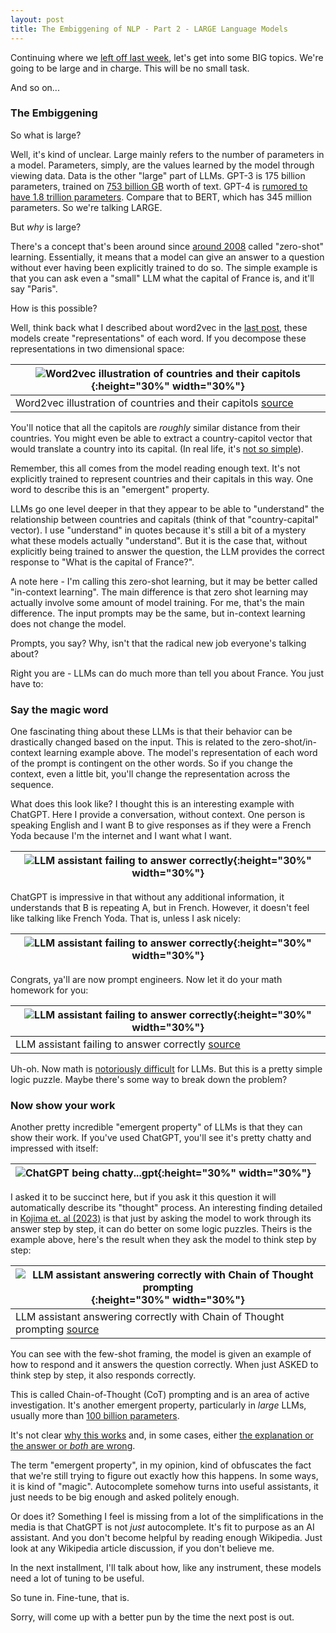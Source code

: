 ```yaml
---
layout: post
title: The Embiggening of NLP - Part 2 - LARGE Language Models
---
```


Continuing where we [left off last week](https://bpben.github.io/2023/07/20/intro_llm/), let's get into some BIG topics.  We're going to be large and in charge.  This will be no small task.

And so on...

<h3> The Embiggening </h3>

So what is large?

Well, it's kind of unclear.  Large mainly refers to the number of parameters in a model.  Parameters, simply, are the values learned by the model through viewing data.  Data is the other "large" part of LLMs.  GPT-3 is 175 billion parameters, trained on [753 billion GB](https://s10251.pcdn.co/pdf/2022-Alan-D-Thompson-Whats-in-my-AI-Rev-0.pdf) worth of text.  GPT-4 is [rumored to have 1.8 trillion parameters](https://medium.com/@daniellefranca96/gpt4-all-details-leaked-48fa20f9a4a).  Compare that to BERT, which has 345 million parameters.  So we're talking LARGE.

But _why_ is large?

There's a concept that's been around since [around 2008](https://citeseerx.ist.psu.edu/document?doi=ee0a332b4fc1e82a9999acd6cebceb165dc8645b) called "zero-shot" learning.  Essentially, it means that a model can give an answer to a question without ever having been explicitly trained to do so.  The simple example is that you can ask even a "small" LLM what the capital of France is, and it'll say "Paris".

How is this possible? 

Well, think back what I described about word2vec in the [last post](https://bpben.github.io/2023/07/20/intro_llm/), these models create "representations" of each word.  If you decompose these representations in two dimensional space:

| ![Word2vec illustration of countries and their capitols]({{site.url}}/assets/llms/countries_capitals.png){:height="30%" width="30%"} |
|---------------------------------------------------------------------------------------------------------------------------------------------------------------------------------| 
| Word2vec illustration of countries and their capitols [source](https://wiki.pathmind.com/images/wiki/countries_capitals.png)                                 |

You'll notice that all the capitols are *roughly* similar distance from their countries.  You might even be able to extract a country-capitol vector that would translate a country into its capital.  (In real life, it's [not so simple](https://www.youtube.com/watch?v=bEWQ1ckRQ3w)).  

Remember, this all comes from the model reading enough text.  It's not explicitly trained to represent countries and their capitals in this way.  One word to describe this is an "emergent" property.

LLMs go one level deeper in that they appear to be able to "understand" the relationship between countries and capitals (think of that "country-capital" vector).  I use "understand" in quotes because it's still a bit of a mystery what these models actually "understand".  But it is the case that, without explicitly being trained to answer the question, the LLM provides the correct response to "What is the capital of France?".

A note here - I'm calling this zero-shot learning, but it may be better called "in-context learning".  The main difference is that zero shot learning may actually involve some amount of model training.  For me, that's the main difference.  The input prompts may be the same, but in-context learning does not change the model.

Prompts, you say? Why, isn't that the radical new job everyone's talking about?

Right you are - LLMs can do much more than tell you about France.  You just have to: 

<h3> Say the magic word </h3>
One fascinating thing about these LLMs is that their behavior can be drastically changed based on the input.  This is related to the zero-shot/in-context learning example above.  The model's representation of each word of the prompt is contingent on the other words.  So if you change the context, even a little bit, you'll change the representation across the sequence.

What does this look like? I thought this is an interesting example with ChatGPT.  Here I provide a conversation, without context.  One person is speaking English and I want B to give responses as if they were a French Yoda because I'm the internet and I want what I want.

| ![LLM assistant failing to answer correctly]({{site.url}}/assets/llms/translate.png){:height="30%" width="30%"} |
|-----------------------------------------------------------------------------------------------------------------|

ChatGPT is impressive in that without any additional information, it understands that B is repeating A, but in French.  However, it doesn't feel like talking like French Yoda.  That is, unless I ask nicely:

| ![LLM assistant failing to answer correctly]({{site.url}}/assets/llms/yoda_translate.png){:height="30%" width="30%"} |
|-------------------------------------------------------------------------------------------------------------------------------|

Congrats, ya'll are now prompt engineers.  Now let it do your math homework for you:

| ![LLM assistant failing to answer correctly]({{site.url}}/assets/llms/fail_math.png){:height="30%" width="30%"}              |
|------------------------------------------------------------------------------------------------------------------------------| 
| LLM assistant failing to answer correctly [source](https://arxiv.org/pdf/2205.11916.pdf) 

Uh-oh.  Now math is [notoriously difficult](https://openai.com/research/improving-mathematical-reasoning-with-process-supervision#fn-2) for LLMs.  But this is a pretty simple logic puzzle.  Maybe there's some way to break down the problem?

<h3> Now show your work </h3>

Another pretty incredible "emergent property" of LLMs is that they can show their work.  If you've used ChatGPT, you'll see it's pretty chatty and impressed with itself:

| ![ChatGPT being chatty...gpt]({{site.url}}/assets/llms/chatty.png){:height="30%" width="30%"}                                |
|------------------------------------------------------------------------------------------------------------------------------|

I asked it to be succinct here, but if you ask it this question it will automatically describe its "thought" process.  An interesting finding detailed in [Kojima et. al (2023)](https://arxiv.org/pdf/2205.11916.pdf) is that just by asking the model to work through its answer step by step, it can do better on some logic puzzles.  Theirs is the example above, here's the result when they ask the model to think step by step:

| ![LLM assistant answering correctly with Chain of Thought prompting]({{site.url}}/assets/llms/win_math.png){:height="30%" width="30%"} |
|----------------------------------------------------------------------------------------------------------------------------------------| 
| LLM assistant answering correctly with Chain of Thought prompting [source](https://arxiv.org/pdf/2205.11916.pdf)                       

You can see with the few-shot framing, the model is given an example of how to respond and it answers the question correctly.  When just ASKED to think step by step, it also responds correctly.

This is called Chain-of-Thought (CoT) prompting and is an area of active investigation.  It's another emergent property, particularly in _large_ LLMs, usually more than [100 billion parameters](https://ai.googleblog.com/2022/05/language-models-perform-reasoning-via.html).   

It's not clear [why this works](https://arxiv.org/abs/2212.10001) and, in some cases, either [the explanation or the answer or _both_ are wrong](https://arxiv.org/abs/2305.04388).

The term "emergent property", in my opinion, kind of obfuscates the fact that we're still trying to figure out exactly how this happens.  In some ways, it is kind of "magic".  Autocomplete somehow turns into useful assistants, it just needs to be big enough and asked politely enough.

Or does it? Something I feel is missing from a lot of the simplifications in the media is that ChatGPT is not _just_ autocomplete.  It's fit to purpose as an AI assistant.  And you don't become helpful by reading enough Wikipedia.  Just look at any Wikipedia article discussion, if you don't believe me.

In the next installment, I'll talk about how, like any instrument, these models need a lot of tuning to be useful.

So tune in.  Fine-tune, that is.

Sorry, will come up with a better pun by the time the next post is out.
